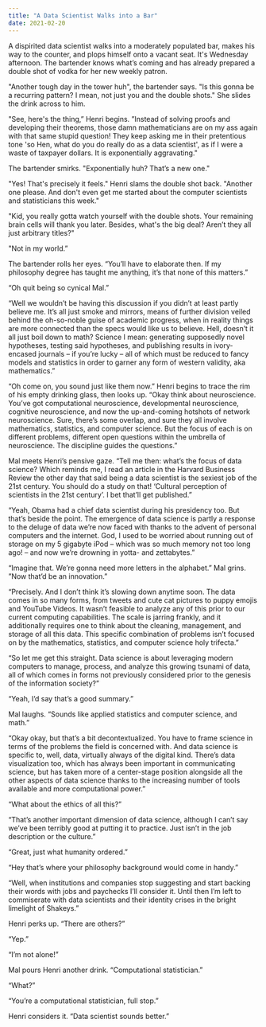 ```yaml
---
title: "A Data Scientist Walks into a Bar"
date: 2021-02-20
---
```


A dispirited data scientist walks into a moderately populated bar, makes his way to the counter, and plops himself onto a vacant seat. It's Wednesday afternoon. The bartender knows what’s coming and has already prepared a double shot of vodka for her new weekly patron.

"Another tough day in the tower huh", the bartender says. "Is this gonna be a recurring pattern? I mean, not just you and the double shots." She slides the drink across to him.

"See, here's the thing,” Henri begins. ”Instead of solving proofs and developing their theorems, those damn mathematicians are on my ass again with that same stupid question! They keep asking me in their pretentious tone 'so Hen, what do you do really do as a data scientist', as if I were a waste of taxpayer dollars. It is exponentially aggravating."

The bartender smirks. "Exponentially huh? That’s a new one."

"Yes! That's precisely it feels." Henri slams the double shot back. "Another one please. And don't even get me started about the computer scientists and statisticians this week."

"Kid, you really gotta watch yourself with the double shots. Your remaining brain cells will thank you later. Besides, what's the big deal? Aren’t they all just arbitrary titles?"

"Not in my world.”

The bartender rolls her eyes. “You’ll have to elaborate then. If my philosophy degree has taught me anything, it’s that none of this matters.”

“Oh quit being so cynical Mal.”

“Well we wouldn’t be having this discussion if you didn’t at least partly believe me. It’s all just smoke and mirrors, means of further division veiled behind the oh-so-noble guise of academic progress, when in reality things are more connected than the specs would like us to believe. Hell, doesn’t it all just boil down to math? Science I mean: generating supposedly novel hypotheses, testing said hypotheses, and publishing results in ivory-encased journals – if you’re lucky – all of which must be reduced to fancy models and statistics in order to garner any form of western validity, aka mathematics.”

“Oh come on, you sound just like them now.” Henri begins to trace the rim of his empty drinking glass, then looks up. “Okay think about neuroscience. You’ve got computational neuroscience, developmental neuroscience, cognitive neuroscience, and now the up-and-coming hotshots of network neuroscience. Sure, there’s some overlap, and sure they all involve mathematics, statistics, and computer science. But the focus of each is on different problems, different open questions within the umbrella of neuroscience. The discipline guides the questions.”

Mal meets Henri’s pensive gaze. “Tell me then: what’s the focus of data science? Which reminds me, I read an article in the Harvard Business Review the other day that said being a data scientist is the sexiest job of the 21st century. You should do a study on that! ‘Cultural perception of scientists in the 21st century’. I bet that’ll get published.”

“Yeah, Obama had a chief data scientist during his presidency too. But that’s beside the point. The emergence of data science is partly a response to the deluge of data we’re now faced with thanks to the advent of personal computers and the internet. God, I used to be worried about running out of storage on my 5 gigabyte iPod – which was so much memory not too long ago! – and now we’re drowning in yotta- and zettabytes.”

“Imagine that. We’re gonna need more letters in the alphabet.” Mal grins. ”Now that’d be an innovation.”

“Precisely. And I don’t think it’s slowing down anytime soon. The data comes in so many forms, from tweets and cute cat pictures to puppy emojis and YouTube Videos. It wasn’t feasible to analyze any of this prior to our current computing capabilities. The scale is jarring frankly, and it additionally requires one to think about the cleaning, management, and storage of all this data. This specific combination of problems isn’t focused on by the mathematics, statistics, and computer science holy trifecta.”

“So let me get this straight. Data science is about leveraging modern computers to manage, process, and analyze this growing tsunami of data, all of which comes in forms not previously considered prior to the genesis of the information society?” 

“Yeah, I’d say that’s a good summary.”

Mal laughs. “Sounds like applied statistics and computer science, and math.”

“Okay okay, but that’s a bit decontextualized. You have to frame science in terms of the problems the field is concerned with. And data science is specific to, well, data, virtually always of the digital kind. There’s data visualization too, which has always been important in communicating science, but has taken more of a center-stage position alongside all the other aspects of data science thanks to the increasing number of tools available and more computational power.”

“What about the ethics of all this?”

“That’s another important dimension of data science, although I can’t say we’ve been terribly good at putting it to practice. Just isn’t in the job description or the culture.”

“Great, just what humanity ordered.”

“Hey that’s where your philosophy background would come in handy.”

“Well, when institutions and companies stop suggesting and start backing their words with jobs and paychecks I’ll consider it. Until then I’m left to commiserate with data scientists and their identity crises in the bright limelight of Shakeys.”

Henri perks up. “There are others?”

“Yep.”

“I’m not alone!”

Mal pours Henri another drink. “Computational statistician.”

“What?”

“You’re a computational statistician, full stop.”

Henri considers it. “Data scientist sounds better.”
